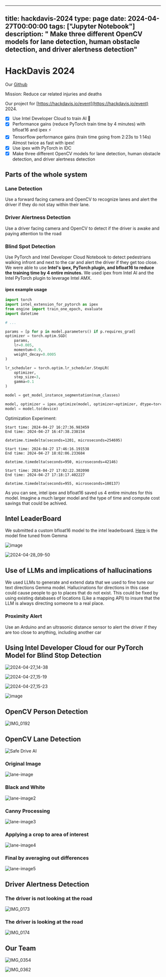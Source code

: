 
---
title: hackdavis-2024
type: page
date: 2024-04-27T00:00:00
tags: ["Jupyter Notebook"]
description: " Make three different OpenCV models for lane detection, human obstacle detection, and driver alertness detection"
---


# HackDavis 2024

Our [Github](https://github.com/JakeRoggenbuck/hackdavis-2024)

Mission: Reduce car related injuries and deaths

Our project for [https://hackdavis.io/event](https://hackdavis.io/event) 2024.

- [x] Use Intel Developer Cloud to train AI 🚀
- [x] Performance gains (reduce PyTorch train time by 4 minutes) with bfloat16 and ipex ⚡
- [x] Tensorflow performance gains (train time going from 2:23s to 1:14s) Almost twice as fast with ipex!
- [x] Use ipex with PyTorch in IDC
- [x] Make three different OpenCV models for lane detection, human obstacle detection, and driver alertness detection  

## Parts of the whole system

### Lane Detection
Use a forward facing camera and OpenCV to recognize lanes and alert the driver if they do not stay within their lane.

### Driver Alertness Detection
Use a driver facing camera and OpenCV to detect if the driver is awake and paying attention to the road

### Blind Spot Detection
Use PyTorch and Intel Developer Cloud Notebook to detect pedestrians walking infront and next to the car and alert the driver if they get too close. We were able to use **Intel's ipex, PyTorch plugin, and bfloat16 to reduce the training time by 4 entire minutes.** We used ipex from Intel AI and the Intel PyTorch plugin to leverage Intel AMX.

#### ipex example usage
```py
import torch
import intel_extension_for_pytorch as ipex
from engine import train_one_epoch, evaluate
import datetime

# ...

params = [p for p in model.parameters() if p.requires_grad]
optimizer = torch.optim.SGD(
    params,
    lr=0.005,
    momentum=0.9,
    weight_decay=0.0005
)

lr_scheduler = torch.optim.lr_scheduler.StepLR(
    optimizer,
    step_size=3,
    gamma=0.1
)

model = get_model_instance_segmentation(num_classes)

model, optimizer = ipex.optimize(model, optimizer=optimizer, dtype=torch.float32)
model = model.to(device)
```

Optimization Experiment:

```
Start time: 2024-04-27 16:27:36.983459
End time: 2024-04-27 16:47:38.238154

datetime.timedelta(seconds=1201, microseconds=254695)
```

```
Start time: 2024-04-27 17:46:16.191538
End time: 2024-04-27 18:02:06.233684

datetime.timedelta(seconds=950, microseconds=42146)
```

```
Start time: 2024-04-27 17:02:22.302090
End time: 2024-04-27 17:18:17.402227

datetime.timedelta(seconds=955, microseconds=100137)
```

As you can see, intel ipex and bfloat16 saved us 4 entire minutes for this model. Imagine a much larger model and the type of time and compute cost savings that could be achived.

## Intel LeaderBoard

We submitted a custom bfloat16 model to the intel leaderboard. [Here](https://huggingface.co/spaces/roggenbuck/gemma-bfloat16) is the model fine tuned from Gemma

![image](https://github.com/JakeRoggenbuck/hackdavis-2024/assets/35516367/2f8b1d4f-b13f-4bc0-98a3-aae2095e7456)

![2024-04-28_09-50](https://github.com/JakeRoggenbuck/hackdavis-2024/assets/35516367/a5d263d5-cd12-490c-ac5f-725db129ec5c)

## Use of LLMs and implications of hallucinations

We used LLMs to generate and extend data that we used to fine tune our text directions Gemma model. Hallucinations for directions in this case could cause people to go to places that do not exist. This could be fixed by using existing databases of locations (Like a mapping API) to insure that the LLM is always directing someone to a real place.

### Proximity Alert
Use an Arduino and an ultrasonic distance sensor to alert the driver if they are too close to anything, including another car 

## Using Intel Developer Cloud for our PyTorch Model for Blind Stop Detection

![2024-04-27_14-38](https://github.com/JakeRoggenbuck/hackdavis-2024/assets/35516367/04ad8614-f082-4455-9859-1f5221e16931)

![2024-04-27_15-19](https://github.com/JakeRoggenbuck/hackdavis-2024/assets/35516367/185f2b9e-9423-44be-8b31-d537f304a16d)

![2024-04-27_15-23](https://github.com/JakeRoggenbuck/hackdavis-2024/assets/35516367/a878533e-4dcf-426a-9683-86fece80e0d9)

![image](https://github.com/JakeRoggenbuck/hackdavis-2024/assets/35516367/8d26845a-87a4-490c-8c3b-339f4e3b70de)

## OpenCV Person Detection

![IMG_0192](https://github.com/JakeRoggenbuck/hackdavis-2024/assets/35516367/a249b115-1d7c-48b7-8c2f-f87c04769fcb)

## OpenCV Lane Detection

![Safe Drive AI](https://github.com/JakeRoggenbuck/hackdavis-2024/assets/35516367/68b01c54-52b2-4234-98f1-31a8e8732aa8)

### Original Image
![lane-image](https://github.com/JakeRoggenbuck/hackdavis-2024/assets/35516367/3457eaf7-1a5d-4db4-ac5f-d8cf5790430c)

### Black and White
![lane-image2](https://github.com/JakeRoggenbuck/hackdavis-2024/assets/35516367/c0649056-c728-4da0-8a30-7acca806ef22)

### Canny Processing
![lane-image3](https://github.com/JakeRoggenbuck/hackdavis-2024/assets/35516367/21a086e3-e459-4e64-8d68-96e1b0ea7f42)

### Applying a crop to area of interest
![lane-image4](https://github.com/JakeRoggenbuck/hackdavis-2024/assets/35516367/02485c8c-fe6a-4ef2-b82b-07bb57c6df0f)

### Final by averaging out differences
![lane-image5](https://github.com/JakeRoggenbuck/hackdavis-2024/assets/35516367/cd855467-ebd7-48e9-b189-9b789f33adca)

## Driver Alertness Detection

### The driver is not looking at the road
![IMG_0173](https://github.com/JakeRoggenbuck/hackdavis-2024/assets/35516367/6c6a9ec3-7acf-4f2d-b395-8ed7be9c4fff)

### The driver is looking at the road
![IMG_0174](https://github.com/JakeRoggenbuck/hackdavis-2024/assets/35516367/ed782c16-c5d3-40ae-8754-36687b489a17)

## Our Team
![IMG_0354](https://github.com/JakeRoggenbuck/hackdavis-2024/assets/35516367/e2886bc6-d88b-48b7-94e2-0a1a1440eb3d)

![IMG_0362](https://github.com/JakeRoggenbuck/hackdavis-2024/assets/35516367/75113c67-df4b-4ca6-8342-6b0bed205387)



